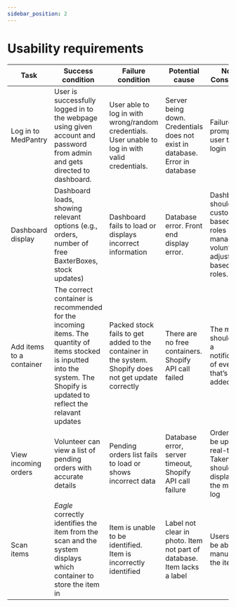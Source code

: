 ```yaml
---
sidebar_position: 2
---
```


# Usability requirements

| Task | Success condition | Failure condition | Potential cause | Notes & Consideration |
|------|-------------------|-------------------|-----------------|-----------------------|
| Log in to MedPantry | User is successfully logged in to the webpage using given account and password from admin and gets directed to dashboard. | User able to log in with wrong/random credentials. User unable to log in with valid credentials. | Server being down. Credentials does not exist in database. Error in database | Failure will prompt the user to retry login |
| Dashboard display | Dashboard loads, showing relevant options (e.g., orders, number of free BaxterBoxes, stock updates) | Dashboard fails to load or displays incorrect information | Database error. Front end display error. | Dashboard should be customisable based on user roles (e.g., manager, volunteer) i.e., adjust visibility based on roles. |
| Add items to a container | The correct container is recommended for the incoming items. The quantity of items stocked is inputted into the system. The Shopify is updated to reflect the relavant updates | Packed stock fails to get added to the container in the system. Shopify does not get update correctly | There are no free containers. Shopify API call failed | The manager should receive a notification/log of everything that’s been added |
| View incoming orders | Volunteer can view a list of pending orders with accurate details | Pending orders list fails to load or shows incorrect data | Database error, server timeout, Shopify API call failure | Orders should be updated in real-time. Taken orders should be displayed on the manager log |
| Scan items | *Eagle* correctly identifies the item from the scan and the system displays which container to store the item in | Item is unable to be identified. Item is incorrectly identified | Label not clear in photo. Item not part of database. Item lacks a label | Users should be able to manually input the item name |